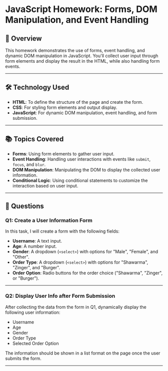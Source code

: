 # JavaScript Homework: Forms, DOM Manipulation, and Event Handling

## 📖 Overview
This homework demonstrates the use of forms, event handling, and dynamic DOM manipulation in JavaScript. You'll collect user input through form elements and display the result in the HTML, while also handling form events.

---

## 🛠️ Technology Used
- **HTML**: To define the structure of the page and create the form.
- **CSS**: For styling form elements and output display.
- **JavaScript**: For dynamic DOM manipulation, event handling, and form submission.

---

## 📚 Topics Covered
- **Forms**: Using form elements to gather user input.
- **Event Handling**: Handling user interactions with events like `submit`, `focus`, and `blur`.
- **DOM Manipulation**: Manipulating the DOM to display the collected user information.
- **Conditional Logic**: Using conditional statements to customize the interaction based on user input.

---

## 📄 Questions

### Q1: Create a User Information Form
In this task, I will create a form with the following fields:
- **Username**: A text input.
- **Age**: A number input.
- **Gender**: A dropdown (`<select>`) with options for "Male", "Female", and "Other".
- **Order Type**: A dropdown (`<select>`) with options for "Shawarma", "Zinger", and "Burger".
- **Order Option**: Radio buttons for the order choice ("Shawarma", "Zinger", or "Burger").

---

### Q2: Display User Info after Form Submission
After collecting the data from the form in Q1, dynamically display the following user information:
- Username
- Age
- Gender
- Order Type
- Selected Order Option

The information should be shown in a list format on the page once the user submits the form.

---
